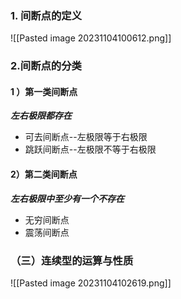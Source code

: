 ### 1. 间断点的定义
![[Pasted image 20231104100612.png]]




### 2.间断点的分类
#### 1 ）第一类间断点
***左右极限都存在***
- 可去间断点--左极限等于右极限
- 跳跃间断点--左极限不等于右极限
#### 2）第二类间断点
***左右极限中至少有一个不存在***
- 无穷间断点
- 震荡间断点

### （三）连续型的运算与性质
![[Pasted image 20231104102619.png]]





